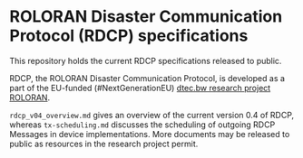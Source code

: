 # ROLORAN Disaster Communication Protocol (RDCP) specifications

This repository holds the current RDCP specifications released to public.

RDCP, the ROLORAN Disaster Communication Protocol, is developed as a part of the EU-funded (#NextGenerationEU) [dtec.bw research project ROLORAN](https://dtecbw.de/home/forschung/unibw-m/projekt-roloran).

`rdcp_v04_overview.md` gives an overview of the current version 0.4 of RDCP, whereas `tx-scheduling.md`  discusses the scheduling of outgoing RDCP Messages in device implementations. More documents may be released to public as resources in the research project permit.
